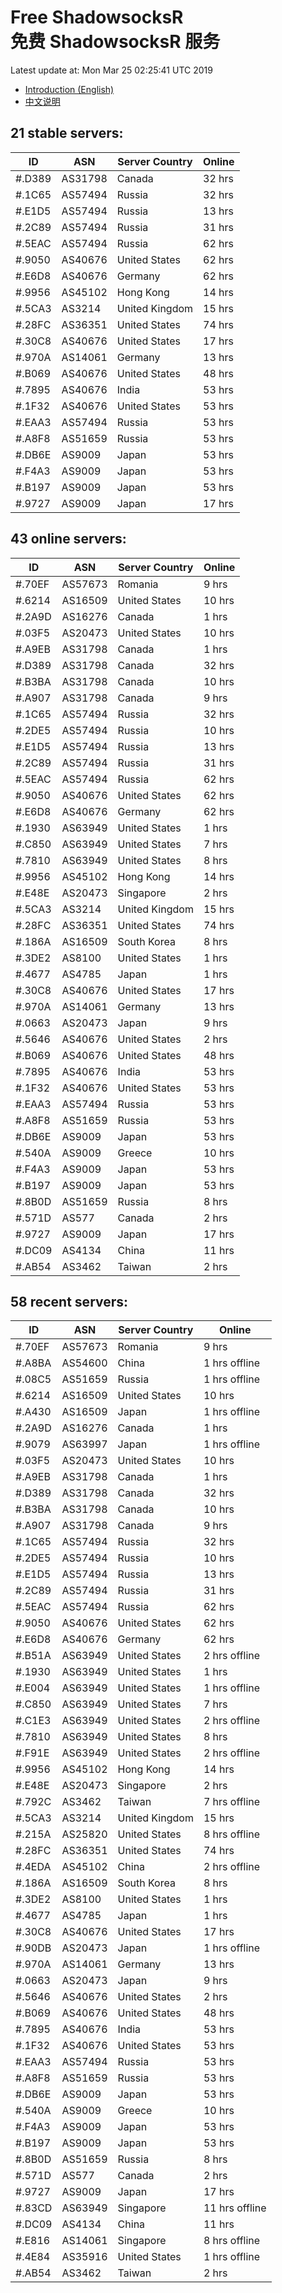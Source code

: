 # Free ShadowsocksR<br>免费 ShadowsocksR 服务

Latest update at: Mon Mar 25 02:25:41 UTC 2019

- [Introduction (English)](https://vision-network.readthedocs.io/en/latest/services/autossr.html)
- [中文说明](https://vision-network.readthedocs.io/zh_CN/latest/services/autossr.html)


## 21 stable servers:

| ID | ASN | Server Country | Online |
| ------ | ------ | ------ | ------ |
| #.D389 | AS31798 | Canada | 32 hrs |
| #.1C65 | AS57494 | Russia | 32 hrs |
| #.E1D5 | AS57494 | Russia | 13 hrs |
| #.2C89 | AS57494 | Russia | 31 hrs |
| #.5EAC | AS57494 | Russia | 62 hrs |
| #.9050 | AS40676 | United States | 62 hrs |
| #.E6D8 | AS40676 | Germany | 62 hrs |
| #.9956 | AS45102 | Hong Kong | 14 hrs |
| #.5CA3 | AS3214 | United Kingdom | 15 hrs |
| #.28FC | AS36351 | United States | 74 hrs |
| #.30C8 | AS40676 | United States | 17 hrs |
| #.970A | AS14061 | Germany | 13 hrs |
| #.B069 | AS40676 | United States | 48 hrs |
| #.7895 | AS40676 | India | 53 hrs |
| #.1F32 | AS40676 | United States | 53 hrs |
| #.EAA3 | AS57494 | Russia | 53 hrs |
| #.A8F8 | AS51659 | Russia | 53 hrs |
| #.DB6E | AS9009 | Japan | 53 hrs |
| #.F4A3 | AS9009 | Japan | 53 hrs |
| #.B197 | AS9009 | Japan | 53 hrs |
| #.9727 | AS9009 | Japan | 17 hrs |

## 43 online servers:

| ID | ASN | Server Country | Online |
| ------ | ------ | ------ | ------ |
| #.70EF | AS57673 | Romania | 9 hrs |
| #.6214 | AS16509 | United States | 10 hrs |
| #.2A9D | AS16276 | Canada | 1 hrs |
| #.03F5 | AS20473 | United States | 10 hrs |
| #.A9EB | AS31798 | Canada | 1 hrs |
| #.D389 | AS31798 | Canada | 32 hrs |
| #.B3BA | AS31798 | Canada | 10 hrs |
| #.A907 | AS31798 | Canada | 9 hrs |
| #.1C65 | AS57494 | Russia | 32 hrs |
| #.2DE5 | AS57494 | Russia | 10 hrs |
| #.E1D5 | AS57494 | Russia | 13 hrs |
| #.2C89 | AS57494 | Russia | 31 hrs |
| #.5EAC | AS57494 | Russia | 62 hrs |
| #.9050 | AS40676 | United States | 62 hrs |
| #.E6D8 | AS40676 | Germany | 62 hrs |
| #.1930 | AS63949 | United States | 1 hrs |
| #.C850 | AS63949 | United States | 7 hrs |
| #.7810 | AS63949 | United States | 8 hrs |
| #.9956 | AS45102 | Hong Kong | 14 hrs |
| #.E48E | AS20473 | Singapore | 2 hrs |
| #.5CA3 | AS3214 | United Kingdom | 15 hrs |
| #.28FC | AS36351 | United States | 74 hrs |
| #.186A | AS16509 | South Korea | 8 hrs |
| #.3DE2 | AS8100 | United States | 1 hrs |
| #.4677 | AS4785 | Japan | 1 hrs |
| #.30C8 | AS40676 | United States | 17 hrs |
| #.970A | AS14061 | Germany | 13 hrs |
| #.0663 | AS20473 | Japan | 9 hrs |
| #.5646 | AS40676 | United States | 2 hrs |
| #.B069 | AS40676 | United States | 48 hrs |
| #.7895 | AS40676 | India | 53 hrs |
| #.1F32 | AS40676 | United States | 53 hrs |
| #.EAA3 | AS57494 | Russia | 53 hrs |
| #.A8F8 | AS51659 | Russia | 53 hrs |
| #.DB6E | AS9009 | Japan | 53 hrs |
| #.540A | AS9009 | Greece | 10 hrs |
| #.F4A3 | AS9009 | Japan | 53 hrs |
| #.B197 | AS9009 | Japan | 53 hrs |
| #.8B0D | AS51659 | Russia | 8 hrs |
| #.571D | AS577 | Canada | 2 hrs |
| #.9727 | AS9009 | Japan | 17 hrs |
| #.DC09 | AS4134 | China | 11 hrs |
| #.AB54 | AS3462 | Taiwan | 2 hrs |

## 58 recent servers:

| ID | ASN | Server Country | Online |
| ------ | ------ | ------ | ------ |
| #.70EF | AS57673 | Romania | 9 hrs |
| #.A8BA | AS54600 | China | 1 hrs offline |
| #.08C5 | AS51659 | Russia | 1 hrs offline |
| #.6214 | AS16509 | United States | 10 hrs |
| #.A430 | AS16509 | Japan | 1 hrs offline |
| #.2A9D | AS16276 | Canada | 1 hrs |
| #.9079 | AS63997 | Japan | 1 hrs offline |
| #.03F5 | AS20473 | United States | 10 hrs |
| #.A9EB | AS31798 | Canada | 1 hrs |
| #.D389 | AS31798 | Canada | 32 hrs |
| #.B3BA | AS31798 | Canada | 10 hrs |
| #.A907 | AS31798 | Canada | 9 hrs |
| #.1C65 | AS57494 | Russia | 32 hrs |
| #.2DE5 | AS57494 | Russia | 10 hrs |
| #.E1D5 | AS57494 | Russia | 13 hrs |
| #.2C89 | AS57494 | Russia | 31 hrs |
| #.5EAC | AS57494 | Russia | 62 hrs |
| #.9050 | AS40676 | United States | 62 hrs |
| #.E6D8 | AS40676 | Germany | 62 hrs |
| #.B51A | AS63949 | United States | 2 hrs offline |
| #.1930 | AS63949 | United States | 1 hrs |
| #.E004 | AS63949 | United States | 1 hrs offline |
| #.C850 | AS63949 | United States | 7 hrs |
| #.C1E3 | AS63949 | United States | 2 hrs offline |
| #.7810 | AS63949 | United States | 8 hrs |
| #.F91E | AS63949 | United States | 2 hrs offline |
| #.9956 | AS45102 | Hong Kong | 14 hrs |
| #.E48E | AS20473 | Singapore | 2 hrs |
| #.792C | AS3462 | Taiwan | 7 hrs offline |
| #.5CA3 | AS3214 | United Kingdom | 15 hrs |
| #.215A | AS25820 | United States | 8 hrs offline |
| #.28FC | AS36351 | United States | 74 hrs |
| #.4EDA | AS45102 | China | 2 hrs offline |
| #.186A | AS16509 | South Korea | 8 hrs |
| #.3DE2 | AS8100 | United States | 1 hrs |
| #.4677 | AS4785 | Japan | 1 hrs |
| #.30C8 | AS40676 | United States | 17 hrs |
| #.90DB | AS20473 | Japan | 1 hrs offline |
| #.970A | AS14061 | Germany | 13 hrs |
| #.0663 | AS20473 | Japan | 9 hrs |
| #.5646 | AS40676 | United States | 2 hrs |
| #.B069 | AS40676 | United States | 48 hrs |
| #.7895 | AS40676 | India | 53 hrs |
| #.1F32 | AS40676 | United States | 53 hrs |
| #.EAA3 | AS57494 | Russia | 53 hrs |
| #.A8F8 | AS51659 | Russia | 53 hrs |
| #.DB6E | AS9009 | Japan | 53 hrs |
| #.540A | AS9009 | Greece | 10 hrs |
| #.F4A3 | AS9009 | Japan | 53 hrs |
| #.B197 | AS9009 | Japan | 53 hrs |
| #.8B0D | AS51659 | Russia | 8 hrs |
| #.571D | AS577 | Canada | 2 hrs |
| #.9727 | AS9009 | Japan | 17 hrs |
| #.83CD | AS63949 | Singapore | 11 hrs offline |
| #.DC09 | AS4134 | China | 11 hrs |
| #.E816 | AS14061 | Singapore | 8 hrs offline |
| #.4E84 | AS35916 | United States | 1 hrs offline |
| #.AB54 | AS3462 | Taiwan | 2 hrs |


